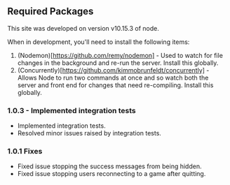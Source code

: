 

## Required Packages

This site was developed on version v10.15.3 of node.

When in development, you'll need to install the following items:

  1) (Nodemon)[https://github.com/remy/nodemon] - Used to watch for file changes in the background and re-run the server. Install this globally.
  2) (Concurrently)[https://github.com/kimmobrunfeldt/concurrently] - Allows Node to run two commands at once and so watch both the server and front end for changes that need re-compiling. Install this globally.


### 1.0.3 - Implemented integration tests

  * Implemented integration tests.
  * Resolved minor issues raised by integration tests.

### 1.0.1 Fixes

  * Fixed issue stopping the success messages from being hidden.
  * Fixed issue stopping users reconnecting to a game after quitting.